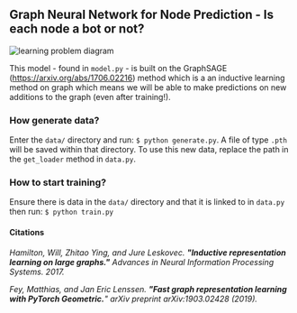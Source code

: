 ## Graph Neural Network for Node Prediction - Is each node a bot or not?

![learning problem diagram](https://i.imgur.com/8Yfam57.png)

This model - found in `model.py` - is built on the GraphSAGE (https://arxiv.org/abs/1706.02216) method which is a an inductive learning method on graph which means we will be able to make predictions on new additions to the graph (even after training!).

### How generate data?

Enter the `data/` directory and run: `$ python generate.py`. A file of type `.pth` will be saved within that directory. 
To use this new data, replace the path in the `get_loader` method in `data.py`.

### How to start training?

Ensure there is data in the `data/` directory and that it is linked to in `data.py` then run: `$ python train.py`

#### Citations

*Hamilton, Will, Zhitao Ying, and Jure Leskovec. **"Inductive representation learning on large graphs."** Advances in Neural Information Processing Systems. 2017.*

*Fey, Matthias, and Jan Eric Lenssen. **"Fast graph representation learning with PyTorch Geometric.**" arXiv preprint arXiv:1903.02428 (2019).*
